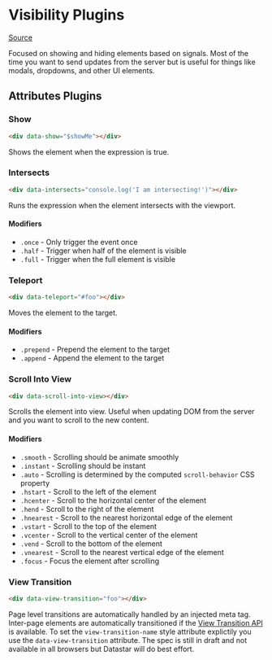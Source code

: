 # Visibility Plugins

[Source](https://github.com/delaneyj/datastar/blob/main/library/src/lib/plugins/visibility.ts)

Focused on showing and hiding elements based on signals. Most of the time you want to send updates from the server but is useful for things like modals, dropdowns, and other UI elements.

## Attributes Plugins

### Show

```html
<div data-show="$showMe"></div>
```

Shows the element when the expression is true.

### Intersects

```html
<div data-intersects="console.log('I am intersecting!')"></div>
```

Runs the expression when the element intersects with the viewport.

#### Modifiers

- `.once` - Only trigger the event once
- `.half` - Trigger when half of the element is visible
- `.full` - Trigger when the full element is visible

### Teleport

```html
<div data-teleport="#foo"></div>
```

Moves the element to the target.

#### Modifiers

- `.prepend` - Prepend the element to the target
- `.append` - Append the element to the target

### Scroll Into View

```html
<div data-scroll-into-view></div>
```

Scrolls the element into view. Useful when updating DOM from the server and you want to scroll to the new content.

#### Modifiers

- `.smooth` - Scrolling should be animate smoothly
- `.instant` - Scrolling should be instant
- `.auto` - Scrolling is determined by the computed `scroll-behavior` CSS property
- `.hstart` - Scroll to the left of the element
- `.hcenter` - Scroll to the horizontal center of the element
- `.hend` - Scroll to the right of the element
- `.hnearest` - Scroll to the nearest horizontal edge of the element
- `.vstart` - Scroll to the top of the element
- `.vcenter` - Scroll to the vertical center of the element
- `.vend` - Scroll to the bottom of the element
- `.vnearest` - Scroll to the nearest vertical edge of the element
- `.focus` - Focus the element after scrolling

### View Transition

```html
<div data-view-transition="foo"></div>
```

Page level transitions are automatically handled by an injected meta tag. Inter-page elements are automatically transitioned if the [View Transition API](https://developer.mozilla.org/en-US/docs/Web/API/View_Transitions_API) is available. To set the `view-transition-name` style attribute explictily you use the `data-view-transition` attribute. The spec is still in draft and not available in all browsers but Datastar will do best effort.
